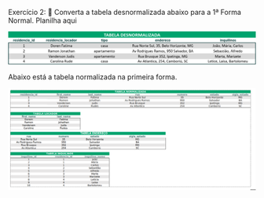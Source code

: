 Exercício 2: 🚀 Converta a tabela desnormalizada abaixo para a 1ª Forma Normal. Planilha aqui

<img src='tabela_desnormalizada.png'>

Abaixo está a tabela normalizada na primeira forma.

<img src='forma1.png'>